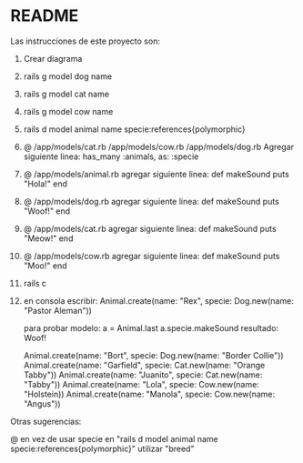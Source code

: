 # README
Las instrucciones de este proyecto son:

1. Crear diagrama
2. rails g model dog name
3. rails g model cat name
4. rails g model cow name
5. rails d model animal name specie:references{polymorphic}
6. @ /app/models/cat.rb
    /app/models/cow.rb
    /app/models/dog.rb 
    Agregar siguiente linea: 
    has_many :animals, as: :specie
7. @ /app/models/animal.rb agregar siguiente linea: 
    def makeSound
    puts "Hola!"
    end
8. @ /app/models/dog.rb agregar siguiente linea:
    def makeSound
    puts "Woof!"
    end
9. @ /app/models/cat.rb agregar siguiente linea:
    def makeSound
    puts "Meow!"
    end
10. @ /app/models/cow.rb agregar siguiente linea:
    def makeSound
    puts "Moo!"
    end
11. rails c
12. en consola escribir:
    Animal.create(name: "Rex", specie: Dog.new(name: "Pastor Aleman"))
    
    para probar modelo: 
    a = Animal.last
    a.specie.makeSound
    resultado: Woof!
    
    Animal.create(name: "Bort", specie: Dog.new(name: "Border Collie"))
    Animal.create(name: "Garfield", specie: Cat.new(name: "Orange Tabby"))
    Animal.create(name: "Juanito", specie: Cat.new(name: "Tabby"))
    Animal.create(name: "Lola", specie: Cow.new(name: "Holstein))
    Animal.create(name: "Manola", specie: Cow.new(name: "Angus"))

Otras sugerencias:

@ en vez de usar specie en "rails d model animal name specie:references{polymorphic}" utilizar "breed"

